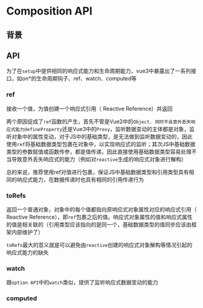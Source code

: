 # Composition API

## 背景

## API

为了在`setup`中提供相同的响应式能力和生命周期能力，vue3中暴露出了一系列接口，如on\*的生命周期钩子、ref、watch、computed等

### ref

接收一个值，为值创建一个响应式引用（ Reactive Reference）并返回

两个原因促成了`ref`函数的产生，首先不管是Vue2中的`Object. 同时不会意外丢失响应式能力defineProperty`还是Vue3中的`Proxy`，监听数据变动的主体都是对象，监听对象中的属性变动，对于JS中的基础类型，是无法做到监听数据变动的，因此使用`ref`将基础数据类型包裹在对象中，以实现响应式的监听；其次JS中基础数据类型的参数赋值或函数传参，都是值传递，因此直接使用基础数据类型容易处理不当导致意外丢失响应式的能力（例如对`reactive`生成的响应式对象进行解构）

总的来说，推荐使用ref对值进行包裹，保证JS中基础数据类型和引用类型具有相同的响应式能力，在数据传递时也具有相同的引用传递行为

### toRefs

返回一个普通对象，对象中的每个值都指向原响应式对象属性对应的响应式引用（ Reactive Reference），即`ref`包裹之后的值。响应式对象属性的值和响应式属性的值是相关联的（引用类型应该指向的是同一个，基础数据类型的值同步应该由框架内部维护了）

`toRefs`最大的意义就是可以避免由`reactive`创建的响应式对象解构等情况引起的响应式能力的缺失

### watch

跟`option API`中的`watch`类似，提供了监听响应式数据变动的能力

### computed
